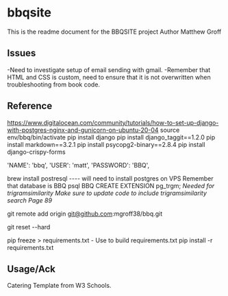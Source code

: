 # bbqsite
This is the readme document for the BBQSITE project
Author Matthew Groff


## Issues
-Need to investigate setup of email sending with gmail.
-Remember that HTML and CSS is custom, need to ensure that it is not overwritten when troubleshooting from book code. 


## Reference
https://www.digitalocean.com/community/tutorials/how-to-set-up-django-with-postgres-nginx-and-gunicorn-on-ubuntu-20-04
source env/bbq/bin/activate
pip install django
pip install django_taggit==1.2.0
pip install markdown==3.2.1
pip install psycopg2-binary==2.8.4
pip install django-crispy-forms

'NAME': 'bbq',
'USER': 'matt',
'PASSWORD': 'BBQ',

brew install postresql ---- will need to install postgres on VPS
Remember that database is BBQ
psql BBQ
CREATE EXTENSION pg_trgm;
*Needed for trigramsimilarity*
*Make sure to update code to include trigramsimilarity search Page 89*

git remote add origin git@github.com:mgroff38/bbq.git

git reset --hard

pip freeze > requirements.txt - Use to build requirements.txt
pip install -r requirements.txt

## Usage/Ack

Catering Template from W3 Schools. 
